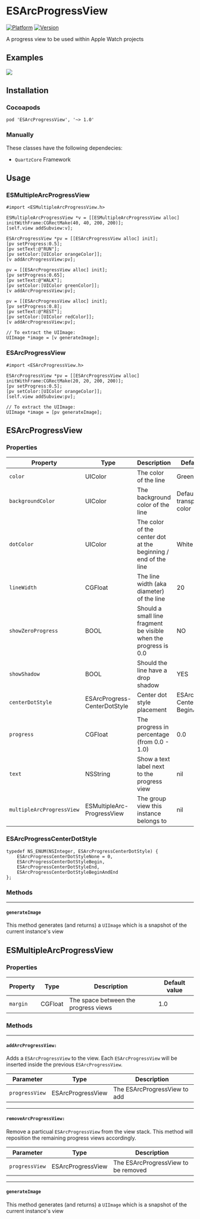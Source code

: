 # ESArcProgressView
[![Platform](https://cocoapod-badges.herokuapp.com/p/ESArcProgressView/badge.png)](http://cocoadocs.org/docsets/ESArcProgressView)
[![Version](https://cocoapod-badges.herokuapp.com/v/ESArcProgressView/badge.png)](http://cocoadocs.org/docsets/ESArcProgressView)

A progress view to be used within Apple Watch projects

## Examples
![](https://raw.githubusercontent.com/e-sites/ESArcProgressView/master/Assets/example1.png)


## Installation

### Cocoapods
```pod 'ESArcProgressView', '~> 1.0'```

### Manually

These classes have the following dependecies:
- `QuartzCore` Framework

## Usage

### ESMultipleArcProgressView
```#import <ESMultipleArcProgressView.h>```

```objc
ESMultipleArcProgressView *v = [[ESMultipleArcProgressView alloc] initWithFrame:CGRectMake(40, 40, 200, 200)];
[self.view addSubview:v];
    
ESArcProgressView *pv = [[ESArcProgressView alloc] init];
[pv setProgress:0.5];
[pv setText:@"RUN"];
[pv setColor:[UIColor orangeColor]];
[v addArcProgressView:pv];
    
pv = [[ESArcProgressView alloc] init];
[pv setProgress:0.65];
[pv setText:@"WALK"];
[pv setColor:[UIColor greenColor]];
[v addArcProgressView:pv];
    
pv = [[ESArcProgressView alloc] init];
[pv setProgress:0.8];
[pv setText:@"REST"];
[pv setColor:[UIColor redColor]];
[v addArcProgressView:pv];
```

```objc
// To extract the UIImage:
UIImage *image = [v generateImage];
```

### ESArcProgressView
```#import <ESArcProgressView.h>```

```objc
ESArcProgressView *pv = [[ESArcProgressView alloc] initWithFrame:CGRectMake(20, 20, 200, 200)];
[pv setProgress:0.5];
[pv setColor:[UIColor orangeColor]];
[self.view addSubview:pv];
```

```objc
// To extract the UIImage:
UIImage *image = [pv generateImage];
```

## ESArcProgressView

### Properties

| Property 	| Type  | Description  | Default value
|-------	|------ |----------    | -------
| `color`		| UIColor | The color of the line | Green     
| `backgroundColor`	| UIColor | The background color of the line | Default = 50% transparent of color
| `dotColor	`	| UIColor | The color of the center dot at the beginning / end of the line | White    
| `lineWidth`		| CGFloat | The line width (aka diameter) of the line | 20       
| `showZeroProgress`	| BOOL | Should a small line fragment be visible when the progress is 0.0 | NO
| `showShadow`	| BOOL | Should the line have a drop shadow | YES
| `centerDotStyle`	| ESArcProgress-CenterDotStyle | Center dot style placement | ESArcProgress-CenterDotStyle-BeginAndEnd
| `progress`		| CGFloat | The progress in percentage (from 0.0 - 1.0) | 0.0
| `text`			| NSString | Show a text label next to the progress view | nil
| `multipleArcProgressView` | ESMultipleArc-ProgressView | The group view this instance belongs to  | nil

### ESArcProgressCenterDotStyle
```objc
typedef NS_ENUM(NSInteger, ESArcProgressCenterDotStyle) {
    ESArcProgressCenterDotStyleNone = 0,
    ESArcProgressCenterDotStyleBegin,
    ESArcProgressCenterDotStyleEnd,
    ESArcProgressCenterDotStyleBeginAndEnd
};
```

### Methods

------------

#### `generateImage`
This method generates (and returns) a `UIImage` which is a snapshot of the current instance's view

## ESMultipleArcProgressView

### Properties

| Property 	| Type  | Description  | Default value
|-------	|------ |----------    | -------
| `margin`		| CGFloat | The space between the progress views | 1.0


### Methods

------------

#### `addArcProgressView:`

Adds a `ESArcProgressView` to the view. Each `ESArcProgressView` will be inserted inside the previous `ESArcProgressView`.

| Parameter 	| Type  | Description
|-------	|------ |----------
| `progressView`		| ESArcProgressView | The ESArcProgressView to add

------------

#### `removeArcProgressView:`

Remove a particual `ESArcProgressView` from the view stack. This method will reposition the remaining progress views accordingly.

| Parameter 	| Type  | Description
|-------	|------ |----------
| `progressView`		| ESArcProgressView | The ESArcProgressView to be removed

-----------

#### `generateImage`
This method generates (and returns) a `UIImage` which is a snapshot of the current instance's view
